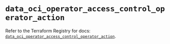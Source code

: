 # `data_oci_operator_access_control_operator_action`

Refer to the Terraform Registry for docs: [`data_oci_operator_access_control_operator_action`](https://registry.terraform.io/providers/oracle/oci/6.18.0/docs/data-sources/operator_access_control_operator_action).

